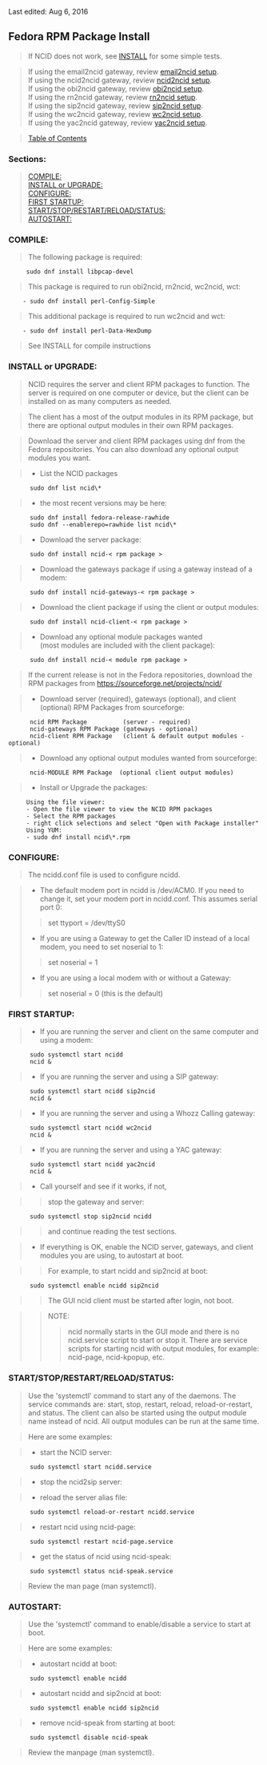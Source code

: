 <!-- INSTALL-Fedora.md - Removable HEADER Start -->

Last edited: Aug 6, 2016

<!-- Removable HEADER End -->

## <a name="instl_fed_top"></a>Fedora RPM Package Install

> If NCID does not work, see [INSTALL](#instl_generic_top) for some simple tests.  

> If using the email2ncid gateway, review [email2ncid setup](#gateways_email).  
  If using the ncid2ncid gateway, review [ncid2ncid setup](#gateways_n2n).  
  If using the obi2ncid gateway, review [obi2ncid setup](#gateways_obi).  
  If using the rn2ncid gateway, review [rn2ncid setup](#gateways_rn).  
  If using the sip2ncid gateway, review [sip2ncid setup](#gateways_sip).  
  If using the wc2ncid gateway, review [wc2ncid setup](#gateways_wc).  
  If using the yac2ncid gateway, review [yac2ncid setup](#gateways_yac).

> [Table of Contents](#doc_top)

### Sections:

> [COMPILE:](#instl_fed_comp)  
  [INSTALL or UPGRADE:](#instl_fed_iu)  
  [CONFIGURE:](#instl_fed_conf)  
  [FIRST STARTUP:](#instl_fed_fs)  
  [START/STOP/RESTART/RELOAD/STATUS:](#instl_fed_ss)  
  [AUTOSTART:](#instl_fed_as)

### <a name="instl_fed_comp"></a>COMPILE:

> The following package is required:

         sudo dnf install libpcap-devel

> This package is required to run obi2ncid, rn2ncid, wc2ncid, wct:

        - sudo dnf install perl-Config-Simple

> This additional package is required to run wc2ncid and wct:

        - sudo dnf install perl-Data-HexDump

> See INSTALL for compile instructions

### <a name="instl_fed_iu"></a>INSTALL or UPGRADE:

> NCID requires the server and client RPM packages to function.  The
  server is required on one computer or device, but the client can be
  installed on as many computers as needed.

> The client has a most of the output modules in its RPM package, but there
  are optional output modules in their own RPM packages.

> Download the server and client RPM packages using dnf from the
  Fedora repositories.  You can also download any optional output
  modules you want.

> - List the NCID packages

          sudo dnf list ncid\*

> - the most recent versions may be here:

          sudo dnf install fedora-release-rawhide  
          sudo dnf --enablerepo=rawhide list ncid\*

> - Download the server package:

          sudo dnf install ncid-< rpm package >  

> - Download the gateways package if using a gateway instead of a modem:

          sudo dnf install ncid-gateways-< rpm package >

> - Download the client package if using the client or output modules:

          sudo dnf install ncid-client-< rpm package >

> - Download any optional module packages wanted  
    (most modules are included with the client package):

          sudo dnf install ncid-< module rpm package >

> If the current release is not in the Fedora repositories, download
  the RPM packages from https://sourceforge.net/projects/ncid/


> - Download server (required), gateways (optional), and client (optional)
    RPM Packages from sourceforge:

          ncid RPM Package          (server - required)  
          ncid-gateways RPM Package (gateways - optional)  
          ncid-client RPM Package   (client & default output modules - optional)


> - Download any optional output modules wanted from sourceforge:

          ncid-MODULE RPM Package  (optional client output modules)

> - Install or Upgrade the packages:

         Using the file viewer:
         - Open the file viewer to view the NCID RPM packages
         - Select the RPM packages
         - right click selections and select "Open with Package installer"
         Using YUM:
         - sudo dnf install ncid\*.rpm

### <a name="instl_fed_conf"></a>CONFIGURE:

> The ncidd.conf file is used to configure ncidd.

> - The default modem port in ncidd is /dev/ACM0.  If you need to change it,
    set your modem port in ncidd.conf.  This assumes serial port 0:
>> set ttyport = /dev/ttyS0
> - If you are using a Gateway to get the Caller ID instead of a
    local modem, you need to set noserial to 1:
>> set noserial = 1
> - If you are using a local modem with or without a Gateway:
>> set noserial = 0  (this is the default)

### <a name="instl_fed_fs"></a>FIRST STARTUP:

> - If you are running the server and client on the same computer
    and using a modem:

          sudo systemctl start ncidd  
          ncid &

> - If you are running the server and using a SIP gateway:

          sudo systemctl start ncidd sip2ncid  
          ncid &

> - If you are running the server and using a Whozz Calling gateway:

          sudo systemctl start ncidd wc2ncid  
          ncid &

> - If you are running the server and using a YAC gateway:

          sudo systemctl start ncidd yac2ncid
          ncid &

> - Call yourself and see if it works, if not,

>> stop the gateway and server:  

          sudo systemctl stop sip2ncid ncidd  

>> and continue reading the test sections.

> - If everything is OK, enable the NCID server, gateways, and
    client modules you are using, to autostart at boot.

>> For example, to start ncidd and sip2ncid at boot:

          sudo systemctl enable ncidd sip2ncid

>> The GUI ncid client must be started after login, not boot.

>> NOTE:
>>> ncid normally starts in the GUI mode and there is no
    ncid.service script to start or stop it.  There are
    service scripts for starting ncid with output modules,
    for example: ncid-page, ncid-kpopup, etc.

### <a name="instl_fed_ss"></a>START/STOP/RESTART/RELOAD/STATUS:

> Use the 'systemctl' command to start any of the daemons.  The service
  commands are: start, stop, restart, reload, reload-or-restart, and status.
  The client can also be started using the output module name instead
  of ncid.  All output modules can be run at the same time.

> Here are some examples:

> - start the NCID server:

          sudo systemctl start ncidd.service

> - stop the ncid2sip server:


> - reload the server alias file:

          sudo systemctl reload-or-restart ncidd.service

> - restart ncid using ncid-page:

          sudo systemctl restart ncid-page.service

> - get the status of ncid using ncid-speak:

          sudo systemctl status ncid-speak.service

> Review the man page (man systemctl).

### <a name="instl_fed_as"></a>AUTOSTART:

> Use the 'systemctl' command to enable/disable a service to start at boot.

> Here are some examples:

> - autostart ncidd at boot:

          sudo systemctl enable ncidd

> - autostart ncidd and sip2ncid at boot:

          sudo systemctl enable ncidd sip2ncid

> - remove ncid-speak from starting at boot:

          sudo systemctl disable ncid-speak

> Review the manpage (man systemctl).
